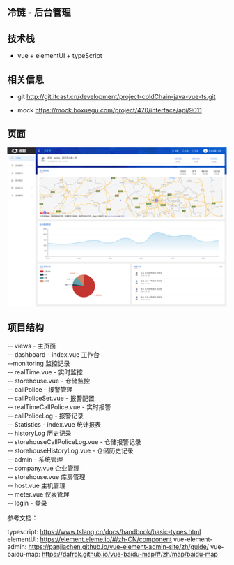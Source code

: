 ## 冷链 - 后台管理

## 技术栈

- vue + elementUI + typeScript

## 相关信息

 - git http://git.itcast.cn/development/project-coldChain-java-vue-ts.git
 
 - mock https://mock.boxuegu.com/project/470/interface/api/9011
 ## 页面
 ![img](./demo.png)
 ## 项目结构
 
 -- views -  主页面  <br>
    -- dashboard - index.vue 工作台 <br>
    --monitoring 监控记录<br>
       -- realTime.vue - 实时监控 <br>
       -- storehouse.vue - 仓储监控 <br>
    -- callPolice - 报警管理<br>
        -- callPoliceSet.vue - 报警配置<br>
        -- realTimeCallPolice.vue - 实时报警<br>
        -- callPoliceLog - 报警记录<br>
    -- Statistics - index.vue 统计报表<br>
    -- historyLog 历史记录<br>
        -- storehouseCallPoliceLog.vue -  仓储报警记录<br>
        -- storehouseHistoryLog.vue - 仓储历史记录<br>
    -- admin - 系统管理    <br>
        -- company.vue 企业管理<br>
        -- storehouse.vue 库房管理<br>
        -- host.vue 主机管理<br>
        -- meter.vue 仪表管理<br>
    -- login - 登录     

参考文档：

typescript: https://www.tslang.cn/docs/handbook/basic-types.html
elementUI: https://element.eleme.io/#/zh-CN/component
vue-element-admin:  https://panjiachen.github.io/vue-element-admin-site/zh/guide/
vue-baidu-map: https://dafrok.github.io/vue-baidu-map/#/zh/map/baidu-map

